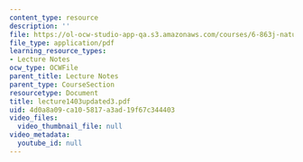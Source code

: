```yaml
---
content_type: resource
description: ''
file: https://ol-ocw-studio-app-qa.s3.amazonaws.com/courses/6-863j-natural-language-and-the-computer-representation-of-knowledge-spring-2003/4d0a8a09ca105817a3ad19f67c344403_lecture1403updated3.pdf
file_type: application/pdf
learning_resource_types:
- Lecture Notes
ocw_type: OCWFile
parent_title: Lecture Notes
parent_type: CourseSection
resourcetype: Document
title: lecture1403updated3.pdf
uid: 4d0a8a09-ca10-5817-a3ad-19f67c344403
video_files:
  video_thumbnail_file: null
video_metadata:
  youtube_id: null
---
```


